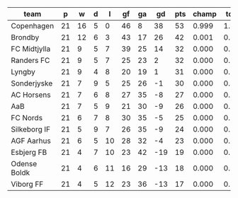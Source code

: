 |     team     | p  | w  | d | l  | gf | ga | gd  | pts | champ | top2  | top3  | top4  |  5-7  | bot4  | bot3  | bot2  |
|--------------|----|----|---|----|----|----|-----|-----|-------|-------|-------|-------|-------|-------|-------|-------|
| Copenhagen   | 21 | 16 | 5 |  0 | 46 |  8 |  38 |  53 | 0.999 | 1.000 | 1.000 | 1.000 | 0.000 | 0.000 | 0.000 | 0.000|
| Brondby      | 21 | 12 | 6 |  3 | 43 | 17 |  26 |  42 | 0.001 | 0.987 | 1.000 | 1.000 | 0.000 | 0.000 | 0.000 | 0.000|
| FC Midtjylla | 21 |  9 | 5 |  7 | 39 | 25 |  14 |  32 | 0.000 | 0.011 | 0.585 | 0.808 | 0.187 | 0.000 | 0.000 | 0.000|
| Randers FC   | 21 |  9 | 5 |  7 | 25 | 23 |   2 |  32 | 0.000 | 0.002 | 0.229 | 0.553 | 0.426 | 0.000 | 0.000 | 0.000|
| Lyngby       | 21 |  9 | 4 |  8 | 20 | 19 |   1 |  31 | 0.000 | 0.001 | 0.116 | 0.350 | 0.600 | 0.000 | 0.000 | 0.000|
| Sonderjyske  | 21 |  7 | 9 |  5 | 25 | 26 |  -1 |  30 | 0.000 | 0.000 | 0.066 | 0.251 | 0.641 | 0.001 | 0.000 | 0.000|
| AC Horsens   | 21 |  7 | 6 |  8 | 27 | 35 |  -8 |  27 | 0.000 | 0.000 | 0.002 | 0.013 | 0.337 | 0.110 | 0.030 | 0.005|
| AaB          | 21 |  7 | 5 |  9 | 21 | 30 |  -9 |  26 | 0.000 | 0.000 | 0.003 | 0.014 | 0.307 | 0.149 | 0.039 | 0.008|
| FC Nords     | 21 |  6 | 7 |  8 | 30 | 35 |  -5 |  25 | 0.000 | 0.000 | 0.001 | 0.004 | 0.163 | 0.253 | 0.069 | 0.015|
| Silkeborg IF | 21 |  5 | 9 |  7 | 26 | 35 |  -9 |  24 | 0.000 | 0.000 | 0.000 | 0.003 | 0.141 | 0.372 | 0.124 | 0.032|
| AGF Aarhus   | 21 |  6 | 5 | 10 | 28 | 32 |  -4 |  23 | 0.000 | 0.000 | 0.000 | 0.005 | 0.194 | 0.249 | 0.092 | 0.025|
| Esbjerg FB   | 21 |  4 | 7 | 10 | 23 | 42 | -19 |  19 | 0.000 | 0.000 | 0.000 | 0.000 | 0.001 | 0.958 | 0.876 | 0.593|
| Odense Boldk | 21 |  4 | 6 | 11 | 16 | 29 | -13 |  18 | 0.000 | 0.000 | 0.000 | 0.000 | 0.003 | 0.930 | 0.840 | 0.575|
| Viborg FF    | 21 |  4 | 5 | 12 | 23 | 36 | -13 |  17 | 0.000 | 0.000 | 0.000 | 0.000 | 0.001 | 0.977 | 0.928 | 0.748|

